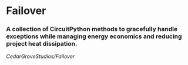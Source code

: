 # Failover

### A collection of CircuitPython methods to gracefully handle exceptions while managing energy economics and reducing project heat dissipation.



_CedarGroveStudios/Failover_
